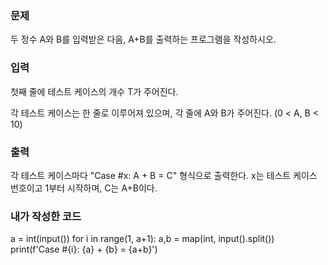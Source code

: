 <h3>문제</h3>
두 정수 A와 B를 입력받은 다음, A+B를 출력하는 프로그램을 작성하시오.

<h3>입력</h3>
첫째 줄에 테스트 케이스의 개수 T가 주어진다.

각 테스트 케이스는 한 줄로 이루어져 있으며, 각 줄에 A와 B가 주어진다. (0 < A, B < 10)

<h3>출력</h3>
각 테스트 케이스마다 "Case #x: A + B = C" 형식으로 출력한다. x는 테스트 케이스 번호이고 1부터 시작하며, C는 A+B이다.

<h3>내가 작성한 코드</h3>
a = int(input())
for i in range(1, a+1):
    a,b = map(int, input().split())
    print(f'Case #{i}: {a} + {b} = {a+b}')
